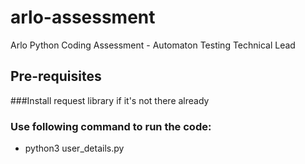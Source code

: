# arlo-assessment
Arlo Python Coding Assessment - Automaton Testing Technical Lead

## Pre-requisites
###Install request library if it's not there already

### Use following command to run the code: 
- python3 user_details.py 
